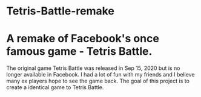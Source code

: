 # Tetris-Battle-remake
A remake of Facebook's once famous game - Tetris Battle. 
==============================================================
The original game Tetris Battle was released in Sep 15, 2020 but is no longer available in Facebook. I had a lot of fun with my friends and I believe many ex players hope to see the game 
back. The goal of this project is to create a identical game to Tetris Battle. 
